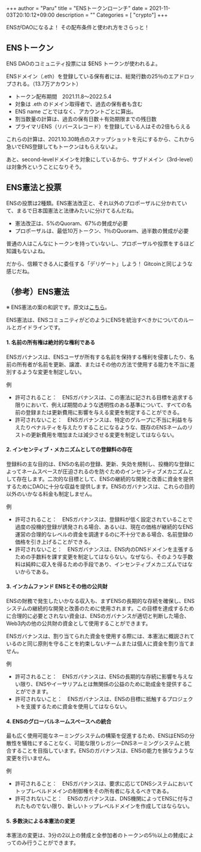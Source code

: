 +++
author = "Paru"
title = "ENSトークンローンチ"
date = 2021-11-03T20:10:12+09:00
description = ""
Categories = [ "crypto"]
+++

ENSがDAOになるよ！ その配布条件と使われ方をさらっと！

<!--more-->

## ENSトークン

ENS DAOのコミュニティ投票には $ENS トークンが使われるよ。

ENSドメイン（.eth）を登録している保有者には、総発行数の25％のエアドロップされる。（13.7万アカウント）

- トークン配布期間　2021.11.8〜2022.5.4
- 対象は .eth のドメイン取得者で、過去の保有者も含む
- ENS name ごとではなく、アカウントごとに算出。
- 割当数量の計算は、過去の保有日数＋有効期限までの残日数
- プライマリENS（リバースレコード）を登録している人はその2倍もらえる

これらの計算は、2021.10.30時点のスナップショットを元にするから、これから急いでENS登録してもトークンはもらえないよ。

あと、second-levelドメインを対象にしているから、サブドメイン（3rd-level）は対象外ということになりそう。


## ENS憲法と投票

ENSの投票は2種類。ENS憲法改正と、それ以外のプロポーザルに分かれていて、まるで日本国憲法と法律みたいに分けてるんだね。

- 憲法改正は、5%のQuoram、67%の賛成が必要
- プロポーザルは、最低10万トークン、1％のQuoram、過半数の賛成が必要

普通の人はこんなにトークンを持っていないし、プロポーザルや投票をするほど知識もないよね。

だから、信頼できる人に委任する「デリゲート」しよう！ Gitcoinと同じような感じだね。


## （参考）ENS憲法

※ ENS憲法の案の和訳です。原文は[こちら](https://discuss.ens.domains/t/proposed-ens-constitution/814)。


ENS憲法は、ENSコミュニティがどのようにENSを統治すべきかについてのルールとガイドラインです。

#### 1. 名前の所有権は絶対的な権利である

ENSガバナンスは、ENSユーザが所有する名前を保持する権利を侵害したり、名前の所有者が名前を更新、譲渡、またはその他の方法で使用する能力を不当に差別するような変更を制定しない。

例
- 許可されること：　ENSガバナンスは、この憲法に記される目標を追求する限りにおいて、例えば期間のような透明性のある基準について、すべての名前の登録または更新費用に影響を与える変更を制定することができる。
- 許可されないこと：　ENSガバナンスは、特定のグループに不当に利益を与えたりペナルティを与えたりすることになるような、既存のENSネームのリストの更新費用を増加または減少させる変更を制定してはならない。

#### 2. インセンティブ・メカニズムとしての登録料の存在

登録料の主な目的は、ENSの名前の登録、更新、失効を規制し、投機的な登録によってネームスペースが圧迫されるのを防ぐためのインセンティブメカニズムとして存在します。二次的な目標として、ENSの継続的な開発と改善に資金を提供するためにDAOに十分な収益を提供します。ENSのガバナンスは、これらの目的以外のいかなる料金も制定しません。

例
- 許可されること：　ENSガバナンスは、登録料が低く設定されていることで過度の投機的登録が誘発される場合、あるいは、現在の価格が継続的なENS運営の合理的なレベルの資金を調達するのに不十分である場合、名前登録の価格を引き上げることができる。
- 許可されないこと：　ENSガバナンスは、ENS内のDNSドメインを主張するための手数料を課す変更を制定してはならない。なぜなら、そのような手数料は純粋に収入を得るための手段であり、インセンティブメカニズムではないからである。

#### 3. インカムファンド ENSとその他の公共財

ENSの財務で発生したいかなる収入も、まずENSの長期的な存続を確保し、ENSシステムの継続的な開発と改善のために使用されます。この目標を達成するために合理的に必要とされない資金は、ENSのガバナンスが適切と判断した場合、Web3内の他の公共財の資金として使用することができます。

ENSガバナンスは、割り当てられた資金を使用する際には、本憲法に概説されているのと同じ原則を守ることを約束しないチームまたは個人に資金を割り当てません。

例
- 許可されること：　ENSガバナンスは、ENSの長期的な存続に影響を与えない限り、ENSやイーサリアムとは無関係の公益のために助成金を提供することができます。
- 許可されないこと：　ENSガバナンスは、ENSの目標に抵触するプロジェクトを支援するために資金を使用してはならない。

#### 4. ENSのグローバルネームスペースへの統合

最も広く使用可能なネーミングシステムの構築を促進するため、ENSはENSの分散性を犠牲にすることなく、可能な限りレガシーDNSネーミングシステムと統合することを目指しています。ENSのガバナンスは、ENSの能力を損なうような変更を行いません。

例
- 許可されること：　ENSガバナンスは、要求に応じてDNSシステムにおいてトップレベルドメインの制御権をその所有者に与えるべきである。
- 許可されないこと：　ENSのガバナンスは、DNS機関によってENSに付与されたものでない限り、新しいトップレベルドメインを作成してはならない。

#### 5. 多数決による本憲法の変更

本憲法の変更は、3分の2以上の賛成と全参加者のトークンの5％以上の賛成によってのみ行うことができます。

